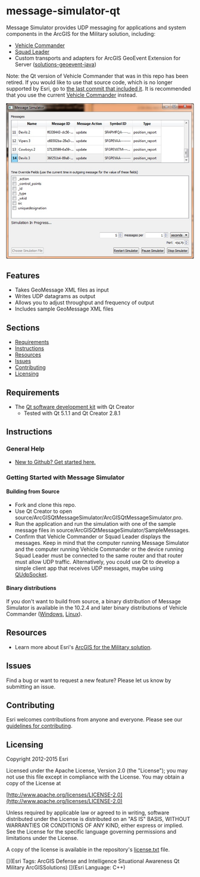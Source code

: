 # message-simulator-qt

Message Simulator provides UDP messaging for applications and system components in the ArcGIS for the Military solution, including:

* [Vehicle Commander](https://github.com/Esri/vehicle-commander-java)
* [Squad Leader](https://github.com/Esri/squad-leader-android)
* Custom transports and adapters for ArcGIS GeoEvent Extension for Server ([solutions-geoevent-java](https://github.com/Esri/solutions-geoevent-java))

Note: the Qt version of Vehicle Commander that was in this repo has been retired. If you would like to use that source code, which is no longer supported by Esri, go to [the last commit that included it](https://github.com/Esri/message-simulator-qt/tree/ee7b931565859b34c77d493d4c1333c2424d29e3). It is recommended that you use the current [Vehicle Commander](https://github.com/Esri/vehicle-commander-java) instead.

![Image of Message Simulator]( ScreenShot.jpg "message-simulator-qt")

## Features

* Takes GeoMessage XML files as input
* Writes UDP datagrams as output
* Allows you to adjust throughput and frequency of output
* Includes sample GeoMessage XML files

## Sections

* [Requirements](#requirements)
* [Instructions](#instructions)
* [Resources](#resources)
* [Issues](#issues)
* [Contributing](#contributing)
* [Licensing](#licensing)

## Requirements

* The [Qt software development kit](http://qt.io) with Qt Creator
    * Tested with Qt 5.1.1 and Qt Creator 2.8.1

## Instructions

### General Help

* [New to Github? Get started here.](http://htmlpreview.github.com/?https://github.com/Esri/esri.github.com/blob/master/help/esri-getting-to-know-github.html)

### Getting Started with Message Simulator
#### Building from Source
* Fork and clone this repo.
* Use Qt Creator to open source/ArcGISQtMessageSimulator/ArcGISQtMessageSimulator.pro.
* Run the application and run the simulation with one of the sample message files in source/ArcGISQtMessageSimulator/SampleMessages.
* Confirm that Vehicle Commander or Squad Leader displays the messages. Keep in mind that the computer running Message Simulator and the computer running Vehicle Commander or the device running Squad Leader must be connected to the same router and that router must allow UDP traffic. Alternatively, you could use Qt to develop a simple client app that receives UDP messages, maybe using [QUdpSocket](http://doc.qt.io/qt-5/qudpsocket.html).

#### Binary distributions
If you don't want to build from source, a binary distribution of Message Simulator is available in the 10.2.4 and later binary distributions of Vehicle Commander ([Windows](http://www.arcgis.com/home/item.html?id=ae30551d12f443cb903f4829b03de315), [Linux](http://www.arcgis.com/home/item.html?id=2aa94d8f14374470a2157a3ca4e70413)).

## Resources

* Learn more about Esri's [ArcGIS for the Military solution](http://solutions.arcgis.com/military).

## Issues

Find a bug or want to request a new feature?  Please let us know by submitting an issue.

## Contributing

Esri welcomes contributions from anyone and everyone. Please see our [guidelines for contributing](https://github.com/esri/contributing).

## Licensing

Copyright 2012-2015 Esri

Licensed under the Apache License, Version 2.0 (the "License");
you may not use this file except in compliance with the License.
You may obtain a copy of the License at

   [http://www.apache.org/licenses/LICENSE-2.0](http://www.apache.org/licenses/LICENSE-2.0)

Unless required by applicable law or agreed to in writing, software
distributed under the License is distributed on an "AS IS" BASIS,
WITHOUT WARRANTIES OR CONDITIONS OF ANY KIND, either express or implied.
See the License for the specific language governing permissions and
limitations under the License.

A copy of the license is available in the repository's
[license.txt](license.txt) file.

[](Esri Tags: ArcGIS Defense and Intelligence Situational Awareness Qt Military ArcGISSolutions)
[](Esri Language: C++)
